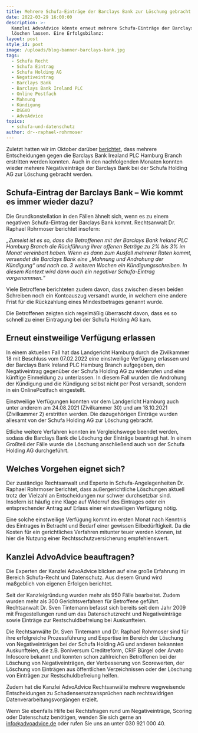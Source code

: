 ```yaml
---
title: Mehrere Schufa-Einträge der Barclays Bank zur Löschung gebracht.
date: 2022-03-29 16:00:00
description: >-
  Kanzlei AdvoAdvice könnte erneut mehrere Schufa-Einträge der Barclays Bank
  löschen lassen. Eine Erfolgsbilanz:
layout: post
style_id: post
image: /uploads/blog-banner-barclays-bank.jpg
tags:
  - Schufa Recht
  - Schufa Eintrag
  - Schufa Holding AG
  - Negativeintrag
  - Barclays Bank
  - Barclays Bank Ireland PLC
  - Online Postfach
  - Mahnung
  - Kündigung
  - DSGVO
  - AdvoAdvice
topics:
  - schufa-und-datenschutz
author: dr--raphael-rohrmoser
---
```

Zuletzt hatten wir im Oktober darüber [berichtet](https://advoadvice.de/blog/mehrere-gerichtliche-entscheidungen-gegen-barclays-bank-erstritten/), dass mehrere Entscheidungen gegen die Barclays Bank Irealand PLC Hamburg Branch erstritten werden konnten. Auch in den nachfolgenden Monaten konnten wieder mehrere Negativeinträge der Barclays Bank bei der Schufa Holding AG zur Löschung gebracht werden.

## **Schufa-Eintrag der Barclays Bank – Wie kommt es immer wieder dazu?**

Die Grundkonstellation in den Fällen ähnelt sich, wenn es zu einem negativen Schufa-Eintrag der Barclays Bank kommt. Rechtsanwalt Dr. Raphael Rohrmoser berichtet insofern:

*„Zumeist ist es so, dass die Betroffenen mit der Barclays Bank Ireland PLC Hamburg Branch die Rückführung ihrer offenen Beträge zu 2% bis 3% im Monat vereinbart haben. Wenn es dann zum Ausfall mehrerer Raten kommt, versendet die Barclays Bank eine „Mahnung und Androhung der Kündigung“ und nach ca. 3 weiteren Wochen ein Kündigungsschreiben. In diesem Kontext wird dann auch ein negativer Schufa-Eintrag vorgenommen.“*

Viele Betroffene berichteten zudem davon, dass zwischen diesen beiden Schreiben noch ein Kontoauszug versandt wurde, in welchem eine andere Frist für die Rückzahlung eines Mindestbetrages genannt wurde.

Die Betroffenen zeigten sich regelmä&szlig;ig überrascht davon, dass es so schnell zu einer Eintragung bei der Schufa Holding AG kam.

## **Erneut einstweilige Verfügung erlassen**

In einem aktuellen Fall hat das Landgericht Hamburg durch die Zivilkammer 18 mit Beschluss vom 07.02.2022 eine einstweilige Verfügung erlassen und der Barclays Bank Ireland PLC Hamburg Branch aufgegeben, den Negativeintrag gegenüber der Schufa Holding AG zu widerrufen und eine künftige Einmeldung zu unterlassen. In diesem Fall wurden die Androhung der Kündigung und die Kündigung selbst nicht per Post versandt, sondern in ein OnlinePostfach eingestellt.

Einstweilige Verfügungen konnten vor dem Landgericht Hamburg auch unter anderem am 24.08.2021 (Zivilkammer 30) und am 18.10.2021 (Zivilkammer 2) erstritten werden. Die dazugehörigen Einträge wurden allesamt von der Schufa Holding AG zur Löschung gebracht.

Etliche weitere Verfahren konnten im Vergleichswege beendet werden, sodass die Barclays Bank die Löschung der Einträge beantragt hat. In einem Gro&szlig;teil der Fälle wurde die Löschung anschlie&szlig;end auch von der Schufa Holding AG durchgeführt.

## **Welches Vorgehen eignet sich?**

Der zuständige Rechtsanwalt und Experte in Schufa-Angelegenheiten Dr. Raphael Rohrmoser berichtet, dass au&szlig;ergerichtliche Löschungen aktuell trotz der Vielzahl an Entscheidungen nur schwer durchsetzbar sind. Insofern ist häufig eine Klage auf Widerruf des Eintrages oder ein entsprechender Antrag auf Erlass einer einstweiligen Verfügung nötig.

Eine solche einstweilige Verfügung kommt im ersten Monat nach Kenntnis des Eintrages in Betracht und Bedarf einer gewissen Eilbedürftigkeit. Da die Kosten für ein gerichtliches Verfahren mitunter teuer werden können, ist hier die Nutzung einer Rechtsschutzversicherung empfehlenswert.

## Kanzlei AdvoAdvice beauftragen?

Die Experten der Kanzlei AdvoAdvice blicken auf eine gro&szlig;e Erfahrung im Bereich Schufa-Recht und Datenschutz. Aus diesem Grund wird ma&szlig;geblich von eigenen Erfolgen berichtet.

Seit der Kanzleigründung wurden mehr als 950 Fälle bearbeitet. Zudem wurden mehr als 300 Gerichtsverfahren für Betroffene geführt. Rechtsanwalt Dr. Sven Tintemann befasst sich bereits seit dem Jahr 2009 mit Fragestellungen rund um das Datenschutzrecht und Negativeinträge sowie Einträge zur Restschuldbefreiung bei Auskunfteien.

Die Rechtsanwälte Dr. Sven Tintemann und Dr. Raphael Rohrmoser sind für ihre erfolgreiche Prozessführung und Expertise im Bereich der Löschung von Negativeinträgen bei der Schufa Holding AG und anderen bekannten Auskunfteien, die z.B. Boniversum Creditreform, CRIF Bürgel oder Arvato Infoscore bekannt und konnten schon zahlreichen Betroffenen bei der Löschung von Negativeinträgen, der Verbesserung von Scorewerten, der Löschung von Einträgen aus öffentlichen Verzeichnissen oder der Löschung von Einträgen zur Restschuldbefreiung helfen.

Zudem hat die Kanzlei AdvoAdvice Rechtsanwälte mehrere wegweisende Entscheidungen zu Schadensersatzansprüchen nach rechtswidrigen Datenverarbeitungsvorgängen erzielt.

Wenn Sie ebenfalls Hilfe bei Rechtsfragen rund um Negativeinträge, Scoring oder Datenschutz benötigen, wenden Sie sich gerne an info@advoadvice.de oder rufen Sie uns an unter 030 921 000 40.&nbsp;
